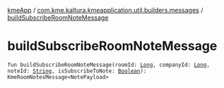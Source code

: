 [kmeApp](../index.md) / [com.kme.kaltura.kmeapplication.util.builders.messages](index.md) / [buildSubscribeRoomNoteMessage](./build-subscribe-room-note-message.md)

# buildSubscribeRoomNoteMessage

`fun buildSubscribeRoomNoteMessage(roomId: `[`Long`](https://kotlinlang.org/api/latest/jvm/stdlib/kotlin/-long/index.html)`, companyId: `[`Long`](https://kotlinlang.org/api/latest/jvm/stdlib/kotlin/-long/index.html)`, noteId: `[`String`](https://kotlinlang.org/api/latest/jvm/stdlib/kotlin/-string/index.html)`, isSubscribeToNote: `[`Boolean`](https://kotlinlang.org/api/latest/jvm/stdlib/kotlin/-boolean/index.html)`): KmeRoomNotesMessage<NotePayload>`